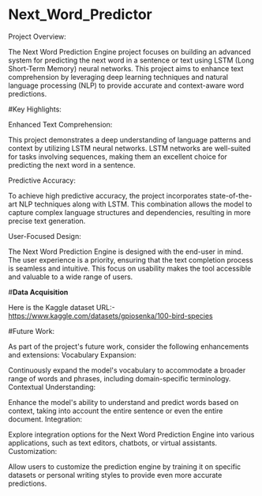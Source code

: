 # Next_Word_Predictor

Project Overview:

The Next Word Prediction Engine project focuses on building an advanced system for predicting the next word in a sentence or text using LSTM (Long Short-Term Memory) neural networks. This project aims to enhance text comprehension by leveraging deep learning techniques and natural language processing (NLP) to provide accurate and context-aware word predictions.

#Key Highlights:

Enhanced Text Comprehension: 

This project demonstrates a deep understanding of language patterns and context by utilizing LSTM neural networks. LSTM networks are well-suited for tasks involving sequences, making them an excellent choice for predicting the next word in a sentence.

Predictive Accuracy:

To achieve high predictive accuracy, the project incorporates state-of-the-art NLP techniques along with LSTM. This combination allows the model to capture complex language structures and dependencies, resulting in more precise text generation.

User-Focused Design: 

The Next Word Prediction Engine is designed with the end-user in mind. The user experience is a priority, ensuring that the text completion process is seamless and intuitive. This focus on usability makes the tool accessible and valuable to a wide range of users.

#**Data Acquisition**

Here is the Kaggle dataset URL:- https://www.kaggle.com/datasets/gpiosenka/100-bird-species

#Future Work:

As part of the project's future work, consider the following enhancements and extensions:
Vocabulary Expansion:

Continuously expand the model's vocabulary to accommodate a broader range of words and phrases, including domain-specific terminology.
Contextual Understanding:

Enhance the model's ability to understand and predict words based on context, taking into account the entire sentence or even the entire document.
Integration:

Explore integration options for the Next Word Prediction Engine into various applications, such as text editors, chatbots, or virtual assistants.
Customization:

Allow users to customize the prediction engine by training it on specific datasets or personal writing styles to provide even more accurate predictions.

